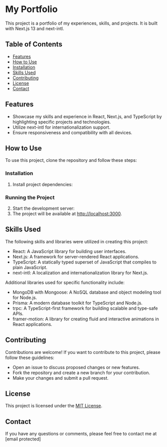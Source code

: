 # My Portfolio

This project is a portfolio of my experiences, skills, and projects. It is built with Next.js 13 and next-intl.

## Table of Contents

- [Features](#features)
- [How to Use](#how-to-use)
- [Installation](#installation)
- [Skills Used](#skills-used)
- [Contributing](#contributing)
- [License](#license)
- [Contact](#contact)

## Features

- Showcase my skills and experience in React, Next.js, and TypeScript by highlighting specific projects and technologies.
- Utilize next-intl for internationalization support.
- Ensure responsiveness and compatibility with all devices.

## How to Use

To use this project, clone the repository and follow these steps:

### Installation

1. Install project dependencies:

### Running the Project

2. Start the development server:
3. The project will be available at [http://localhost:3000](http://localhost:3000).

## Skills Used

The following skills and libraries were utilized in creating this project:

- React: A JavaScript library for building user interfaces.
- Next.js: A framework for server-rendered React applications.
- TypeScript: A statically typed superset of JavaScript that compiles to plain JavaScript.
- next-intl: A localization and internationalization library for Next.js.

Additional libraries used for specific functionality include:

- MongoDB with Mongoose: A NoSQL database and object modeling tool for Node.js.
- Prisma: A modern database toolkit for TypeScript and Node.js.
- trpc: A TypeScript-first framework for building scalable and type-safe APIs.
- framer-motion: A library for creating fluid and interactive animations in React applications.

## Contributing

Contributions are welcome! If you want to contribute to this project, please follow these guidelines:

- Open an issue to discuss proposed changes or new features.
- Fork the repository and create a new branch for your contribution.
- Make your changes and submit a pull request.

## License

This project is licensed under the [MIT License](LICENSE).

## Contact

If you have any questions or comments, please feel free to contact me at [email protected]
